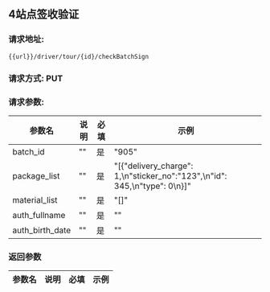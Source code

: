 ## 4站点签收验证
### 请求地址:
```
{{url}}/driver/tour/{id}/checkBatchSign
```
### 请求方式: PUT  
### 请求参数:  

|参数名|说明|必填|示例|  
 |---|---|---|---|  
|batch_id|""|是|"905"|  
|package_list|""|是|"[{\"delivery_charge\": 1,\n\"sticker_no\":\"123\",\n\"id\": 345,\n\"type\": 0\n}]"|  
|material_list|""|是|"[]"|  
|auth_fullname|""|是|""|  
|auth_birth_date|""|是|""|  
### 返回参数  

|参数名|说明|必填|示例|  
 |---|---|---|---|  
